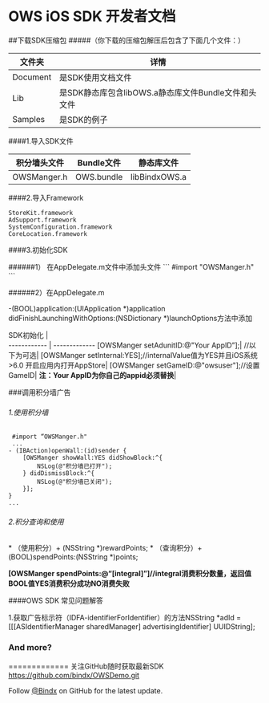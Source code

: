 # OWS iOS SDK 开发者文档

##下载SDK压缩包
#####（你下载的压缩包解压后包含了下面几个文件：）

文件夹        | 详情
------------ | ------------- 
Document     | 是SDK使用文档文件 
Lib          | 是SDK静态库包含libOWS.a静态库文件Bundle文件和头文件  
Samples      | 是SDK的例子  


####1.导入SDK文件

积分墙头文件   | Bundle文件     | 静态库文件
------------ | ------------- | ------------
OWSManger.h  | OWS.bundle    | libBindxOWS.a

####2.导入Framework

```
StoreKit.framework
AdSupport.framework
SystemConfiguration.framework
CoreLocation.framework
```

####3.初始化SDK
<p></p>
######1） 在AppDelegate.m文件中添加头文件
```
 #import "OWSManger.h"
```

######2）在AppDelegate.m

-(BOOL)application:(UIApplication *)application didFinishLaunchingWithOptions:(NSDictionary *)launchOptions方法中添加

SDK初始化 |  
------------ | ------------- 
[OWSManger setAdunitID:@"Your AppID”];|
//以下为可选|
[OWSManger setInternal:YES];//internalValue值为YES并且iOS系统>6.0 开启应用内打开AppStore|
[OWSManger setGameID:@"owsuser"];//设置GameID|
**注：Your AppID为你自己的appid必须替换**|





###调用积分墙广告

###### 1.使用积分墙
```
 #import “OWSManger.h" 
 ...
- (IBAction)openWall:(id)sender {
    [OWSManger showWall:YES didShowBlock:^{
        NSLog(@"积分墙已打开");
    } didDismissBlock:^{
        NSLog(@"积分墙已关闭");
    }];
}
...
```

###### 2.积分查询和使用
<p></p>
* （使用积分）+ (NSString *)rewardPoints;
* （查询积分）+ (BOOL)spendPoints:(NSString *)points;

**[OWSManger spendPoints:@“[integral]”]//integral消费积分数量，返回值BOOL值YES消费积分成功NO消费失败**

####OWS SDK 常见问题解答
<p></p>
1.获取广告标示符（IDFA-identifierForIdentifier）的方法NSString *adId = [[[ASIdentifierManager sharedManager] advertisingIdentifier] UUIDString];
<p></p>

### And more?
=============
关注GitHub随时获取最新SDK <https://github.com/bindx/OWSDemo.git>

Follow [@Bindx](https://github.com/bindx) on GitHub for the latest update.